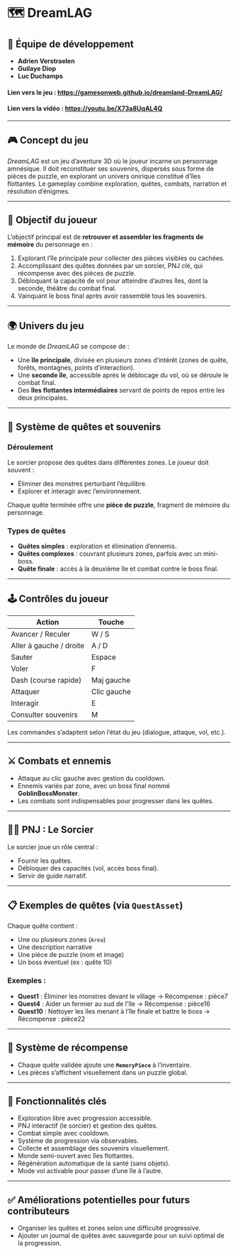 # 🗺️ **DreamLAG**

## 👥 Équipe de développement

* **Adrien Verstraelen**
* **Guilaye Diop**
* **Luc Duchamps**

#### Lien vers le jeu : https://gamesonweb.github.io/dreamland-DreamLAG/
#### Lien vers la vidéo : https://youtu.be/X73a8UqAL4Q 

---

## 🎮 Concept du jeu

*DreamLAG* est un jeu d’aventure 3D où le joueur incarne un personnage amnésique. Il doit reconstituer ses souvenirs, dispersés sous forme de pièces de puzzle, en explorant un univers onirique constitué d’îles flottantes. Le gameplay combine exploration, quêtes, combats, narration et résolution d’énigmes.

---

## 🧭 Objectif du joueur

L’objectif principal est de **retrouver et assembler les fragments de mémoire** du personnage en :

1. Explorant l’île principale pour collecter des pièces visibles ou cachées.
2. Accomplissant des quêtes données par un sorcier, PNJ clé, qui récompense avec des pièces de puzzle.
3. Débloquant la capacité de vol pour atteindre d’autres îles, dont la seconde, théâtre du combat final.
4. Vainquant le boss final après avoir rassemblé tous les souvenirs.

---

## 🌍 Univers du jeu

Le monde de *DreamLAG* se compose de :

* Une **île principale**, divisée en plusieurs zones d’intérêt (zones de quête, forêts, montagnes, points d’interaction).
* Une **seconde île**, accessible après le déblocage du vol, où se déroule le combat final.
* Des **îles flottantes intermédiaires** servant de points de repos entre les deux principales.

---

## 🧩 Système de quêtes et souvenirs

### Déroulement

Le sorcier propose des quêtes dans différentes zones. Le joueur doit souvent :

* Éliminer des monstres perturbant l’équilibre.
* Explorer et interagir avec l’environnement.

Chaque quête terminée offre une **pièce de puzzle**, fragment de mémoire du personnage.

### Types de quêtes

* **Quêtes simples** : exploration et élimination d’ennemis.
* **Quêtes complexes** : couvrant plusieurs zones, parfois avec un mini-boss.
* **Quête finale** : accès à la deuxième île et combat contre le boss final.

---

## 🕹️ Contrôles du joueur

| Action                  | Touche      |
| ----------------------- | ----------- |
| Avancer / Reculer       | W / S       |
| Aller à gauche / droite | A / D       |
| Sauter                  | Espace      |
| Voler                   | F           |
| Dash (course rapide)    | Maj gauche  |
| Attaquer                | Clic gauche |
| Interagir               | E           |
| Consulter souvenirs     | M           |

Les commandes s’adaptent selon l’état du jeu (dialogue, attaque, vol, etc.).

---

## ⚔️ Combats et ennemis

* Attaque au clic gauche avec gestion du cooldown.
* Ennemis variés par zone, avec un boss final nommé **GoblinBossMonster**.
* Les combats sont indispensables pour progresser dans les quêtes.

---

## 🧙‍♂️ PNJ : Le Sorcier

Le sorcier joue un rôle central :

* Fournir les quêtes.
* Débloquer des capacités (vol, accès boss final).
* Servir de guide narratif.

---

## 📋 Exemples de quêtes (via `QuestAsset`)

Chaque quête contient :

* Une ou plusieurs zones (`Area`)
* Une description narrative
* Une pièce de puzzle (nom et image)
* Un boss éventuel (ex : quête 10)

### Exemples :

* **Quest1** : Éliminer les monstres devant le village → Récompense : pièce7
* **Quest4** : Aider un fermier au sud de l'île → Récompense : pièce16
* **Quest10** : Nettoyer les îles menant à l’île finale et battre le boss → Récompense : pièce22

---

## 🔄 Système de récompense

* Chaque quête validée ajoute une **`MemoryPiece`** à l’inventaire.
* Les pièces s’affichent visuellement dans un puzzle global.

---

## 🧠 Fonctionnalités clés

* Exploration libre avec progression accessible.
* PNJ interactif (le sorcier) et gestion des quêtes.
* Combat simple avec cooldown.
* Système de progression via observables.
* Collecte et assemblage des souvenirs visuellement.
* Monde semi-ouvert avec îles flottantes.
* Régénération automatique de la santé (sans objets).
* Mode vol activable pour passer d’une île à l’autre.

---

## ✅ Améliorations potentielles pour futurs contributeurs

* Organiser les quêtes et zones selon une difficulté progressive.
* Ajouter un journal de quêtes avec sauvegarde pour un suivi optimal de la progression.
